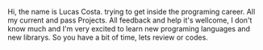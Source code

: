 Hi, the name is Lucas Costa.
trying to get inside the programing career.
All my current and pass Projects.
All feedback and help it's wellcome, I don't know much and I'm very excited to learn new programing languages and new librarys.
So you have a bit of time, lets review or codes.




